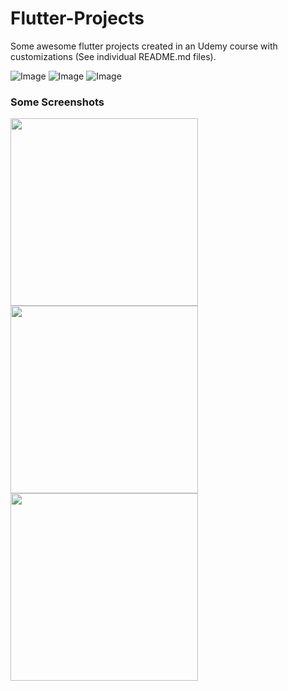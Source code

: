 # Flutter-Projects
Some awesome flutter projects created in an Udemy course with customizations (See individual README.md files).

![Image](vegas/assets/vegas.PNG)
![Image](bmi/assets/bmi_image.PNG)
![Image](todoey/assets/todoey_image.PNG)

### Some Screenshots

<img src="images/vegas.gif" height="300em"><img src="images/bmi.gif" height="300em"><img src="images/todoey.gif" height="300em" />